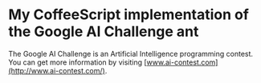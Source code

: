 # My CoffeeScript implementation of the Google AI Challenge ant

The Google AI Challenge is an Artificial
Intelligence programming contest. You can get more information by
visiting [www.ai-contest.com](http://www.ai-contest.com/).